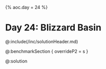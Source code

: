 {% aoc.day = 24 %}

# Day 24: Blizzard Basin

@:include(/inc/solutionHeader.md)

@:benchmarkSection {
    overrideP2 = s
}

@:solution
